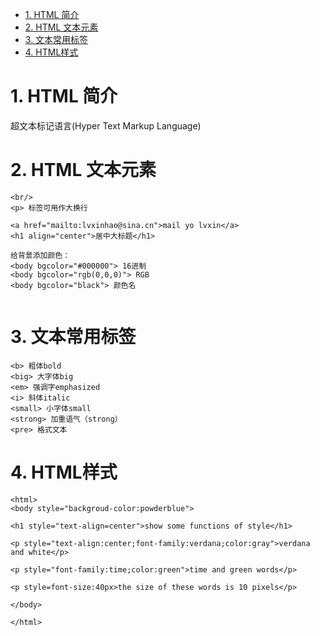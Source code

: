 <!-- TOC -->

- [1. HTML 简介](#1-html-简介)
- [2. HTML 文本元素](#2-html-文本元素)
- [3. 文本常用标签](#3-文本常用标签)
- [4. HTML样式](#4-html样式)

<!-- /TOC -->
# 1. HTML 简介
超文本标记语言(Hyper Text Markup Language)

# 2. HTML 文本元素
```
<br/>
<p> 标签可用作大换行

<a href="mailto:lvxinhao@sina.cn">mail yo lvxin</a>
<h1 align="center">居中大标题</h1>

给背景添加颜色：
<body bgcolor="#000000"> 16进制
<body bgcolor="rgb(0,0,0)"> RGB
<body bgcolor="black"> 颜色名


```

# 3. 文本常用标签
```
<b> 粗体bold
<big> 大字体big
<em> 强调字emphasized
<i> 斜体italic
<small> 小字体small
<strong> 加重语气（strong）
<pre> 格式文本
```

# 4. HTML样式
```
<html>
<body style="backgroud-color:powderblue">

<h1 style="text-align=center">show some functions of style</h1>

<p style="text-align:center;font-family:verdana;color:gray">verdana and white</p>

<p style="font-family:time;color:green">time and green words</p>

<p style=font-size:40px>the size of these words is 10 pixels</p>

</body>

</html>

```
